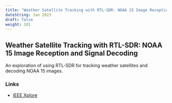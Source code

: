 ```yaml
---
title: "Weather Satellite Tracking with RTL-SDR: NOAA 15 Image Reception and Signal Decoding"
dateString: Jan 2023
draft: false
weight: 101
---
```


## Weather Satellite Tracking with RTL-SDR: NOAA 15 Image Reception and Signal Decoding

An exploration of using RTL-SDR for tracking weather satellites and decoding NOAA 15 images.

### Links
- [IEEE Xplore](https://ieeexplore.ieee.org/abstract/document/10533107)
